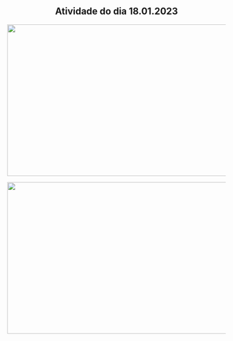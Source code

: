 <h2 align="center">Atividade do dia 18.01.2023</h2>

<p align="center">
  <img width="700" height="350" src="https://user-images.githubusercontent.com/59098432/213537844-e31e0318-1dba-4cb9-8322-d037b3a4e3e4.png">
</p>

<p align="center">
  <img width="700" height="350" src="https://user-images.githubusercontent.com/59098432/213538223-2d97787f-e3d3-4020-9494-830d92b49190.png">
</p>




